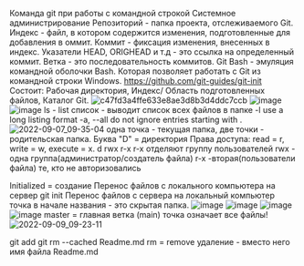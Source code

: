 Команда git при работы с командной строкой
Системное администрирование 
Репозиторий - папка проекта, отслеживаемого Git.
Индекс - файл, в котором содержится изменения, подготовленные для добавления в оммит.
Коммит - фиксация изменения, внесенных в индекс.
Указатели HEAD, ORIGHEAD и т.д - это ссылка на определенный коммит.
Ветка - это последовательность коммитов.
Git Bash - эмуляция командной оболочки Bash. Которая позволяет работать с Git из командной строки Windows.
https://github.com/git-guides/git-init
Состоит: Рабочая директория, Индекс/ Область подготовленных файлов, Каталог Git.
![c47fd3a4ffe633e8ae3d8b3d4ddc7ccb](https://user-images.githubusercontent.com/97594123/188800807-6f96ce5f-40ac-4b49-ad1f-1cff7eb86355.png)
![image](https://user-images.githubusercontent.com/97594123/188801119-186289fa-1ae6-49f1-a970-fc117a871613.png)
![image](https://user-images.githubusercontent.com/97594123/188803912-a2809ea6-3e3b-4ae4-ad51-a5ec5a6facfc.png)
ls - list список - выводит список всех файлов в папке
-l                         use a long listing format
-a, --all                  do not ignore entries starting with .
![2022-09-07_09-35-04](https://user-images.githubusercontent.com/97594123/188805980-5772230e-0e69-4454-8755-6146cb25b2ae.png)
одна точка - текущая папка, две точки - родительская папка.
Буква "D" = директория
Права доступа: read = r, write = w, execute = x.
d rwx r-x r-x
отделяют группу пользователей rwx - одна группа(администратор/создатель файла) r-x -вторая(пользователи файла) те, кто не авторизовались

Initialized = создание
Перенос файлов с локального компьютера на сервер
git init
Перенос файлов с сервера на локальный компьютер
точка в начале названия - это скрытая папка.
![image](https://user-images.githubusercontent.com/50214016/188814275-2a039f86-a81b-49ec-8848-6e85c706ec63.png)
![image](https://user-images.githubusercontent.com/97594123/188816459-8e415df3-4123-4629-ae4f-4507a1a4f0d2.png)
![image](https://user-images.githubusercontent.com/97594123/188817117-a4c98566-7a3f-4381-9d38-39596bdda648.png)
![image](https://user-images.githubusercontent.com/97594123/188817813-ecb42db6-3b42-4d92-b217-4e392538df59.png)
master = главная ветка (main)
точка означает все файлы!
![2022-09-09_09-23-11](https://user-images.githubusercontent.com/97594123/189284974-b56ff2fb-7b18-4366-baef-8c4e208fbcfe.png)


git add <name>
git rm --cached Readme.md
rm = remove удаление
<file> - вместо него имя файла Readme.md
